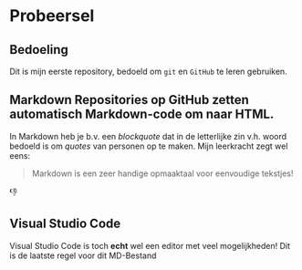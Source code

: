 # Probeersel
## Bedoeling 
Dit is mijn eerste repository, bedoeld om `git` en `GitHub` te leren gebruiken.
## Markdown Repositories op GitHub zetten automatisch **Markdown**-code om naar **HTML**. 
In Markdown heb je b.v. een *blockquote* dat in de letterlijke zin v.h. woord bedoeld is om *quotes* van personen op te maken.
Mijn leerkracht zegt wel eens: 

> Markdown is een zeer handige opmaaktaal voor eenvoudige tekstjes!

:-1:

## Visual Studio Code 
Visual Studio Code is toch **echt** wel een editor met veel mogelijkheden!
Dit is de laatste regel voor dit MD-Bestand